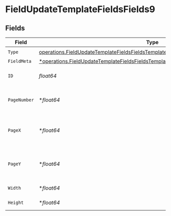 # FieldUpdateTemplateFieldsFields9


## Fields

| Field                                                                                                                                                                                           | Type                                                                                                                                                                                            | Required                                                                                                                                                                                        | Description                                                                                                                                                                                     |
| ----------------------------------------------------------------------------------------------------------------------------------------------------------------------------------------------- | ----------------------------------------------------------------------------------------------------------------------------------------------------------------------------------------------- | ----------------------------------------------------------------------------------------------------------------------------------------------------------------------------------------------- | ----------------------------------------------------------------------------------------------------------------------------------------------------------------------------------------------- |
| `Type`                                                                                                                                                                                          | [operations.FieldUpdateTemplateFieldsFieldsTemplatesFieldsRequestRequestBody9Type](../../models/operations/fieldupdatetemplatefieldsfieldstemplatesfieldsrequestrequestbody9type.md)            | :heavy_check_mark:                                                                                                                                                                              | N/A                                                                                                                                                                                             |
| `FieldMeta`                                                                                                                                                                                     | [*operations.FieldUpdateTemplateFieldsFieldsTemplatesFieldsRequestRequestBody9FieldMeta](../../models/operations/fieldupdatetemplatefieldsfieldstemplatesfieldsrequestrequestbody9fieldmeta.md) | :heavy_minus_sign:                                                                                                                                                                              | N/A                                                                                                                                                                                             |
| `ID`                                                                                                                                                                                            | *float64*                                                                                                                                                                                       | :heavy_check_mark:                                                                                                                                                                              | The ID of the field to update.                                                                                                                                                                  |
| `PageNumber`                                                                                                                                                                                    | **float64*                                                                                                                                                                                      | :heavy_minus_sign:                                                                                                                                                                              | The page number the field will be on.                                                                                                                                                           |
| `PageX`                                                                                                                                                                                         | **float64*                                                                                                                                                                                      | :heavy_minus_sign:                                                                                                                                                                              | The X coordinate of where the field will be placed.                                                                                                                                             |
| `PageY`                                                                                                                                                                                         | **float64*                                                                                                                                                                                      | :heavy_minus_sign:                                                                                                                                                                              | The Y coordinate of where the field will be placed.                                                                                                                                             |
| `Width`                                                                                                                                                                                         | **float64*                                                                                                                                                                                      | :heavy_minus_sign:                                                                                                                                                                              | The width of the field.                                                                                                                                                                         |
| `Height`                                                                                                                                                                                        | **float64*                                                                                                                                                                                      | :heavy_minus_sign:                                                                                                                                                                              | The height of the field.                                                                                                                                                                        |